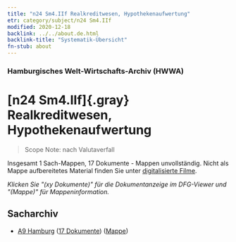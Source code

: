 ```yaml
---
title: "n24 Sm4.IIf Realkreditwesen, Hypothekenaufwertung"
etr: category/subject/n24 Sm4.IIf
modified: 2020-12-18
backlink: ../../about.de.html
backlink-title: "Systematik-Übersicht"
fn-stub: about
---
```


### Hamburgisches Welt-Wirtschafts-Archiv (HWWA)
# [n24 Sm4.IIf]{.gray}&#8201; Realkreditwesen, Hypothekenaufwertung&#160; 


> Scope Note: nach Valutaverfall



Insgesamt 1 Sach-Mappen, 17 Dokumente - Mappen unvollständig.
Nicht als Mappe aufbereitetes Material finden Sie unter [digitalisierte Filme](/film/h1_sh).

_Klicken Sie "(xy Dokumente)" für die Dokumentanzeige im DFG-Viewer und "(Mappe)" für Mappeninformation._

## Sacharchiv



- [A9 Hamburg](../../../geo/about.de.html#A9) (<a href="https://dfg-viewer.de/show/?tx_dlf[id]=https://pm20.zbw.eu/mets/sh/1409xx/140905/1453xx/145350/public.mets.de.xml" target="_blank">17 Dokumente</a>) ([Mappe](http://purl.org/pressemappe20/folder/sh/140905,145350))


